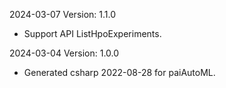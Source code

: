 2024-03-07 Version: 1.1.0
- Support API ListHpoExperiments.


2024-03-04 Version: 1.0.0
- Generated csharp 2022-08-28 for paiAutoML.

